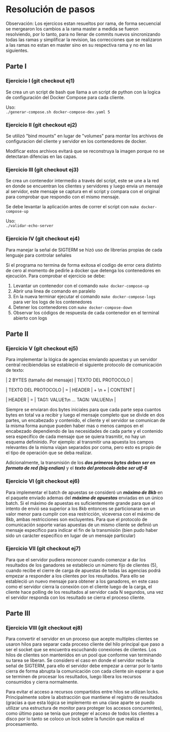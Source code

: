 # Resolución de pasos

Observación: Los ejercicos estan resueltos por rama, de forma secuencial se mergearon los cambios a la rama master a medida
se fueron resolviendo, por lo tanto, para no llenar de commits nuevos sincronizando todas las ramas y simplificar la revision, las correcciones
que se realizaron a las ramas no estan en master sino en su respectiva rama y no en las siguientes.

## Parte I
### Ejercicio I (git checkout ej1)
Se crea un un script de bash que llama a un script de python con la logica de configuración del Docker Compose para cada cliente.

Uso:  
`./generar-compose.sh docker-compose-dev.yaml 5`

### Ejercicio II (git checkout ej2)
Se utilizó "bind mounts" en lugar de "volumes" para montar los archivos de configuracion del cliente y servidor en los contenedores de docker.  

Modificar estos archivos evitará que se reconstruya la imagen porque no se detectaran difencias en las capas.

### Ejercicio III (git checkout ej3)
Se crea un contenedor intermedio a través del script, este se une a la red en donde se encuentran los clientes y servidores y luego envia un mensaje
al servidor, este mensaje se captura en el script y compara con el original para comprobar que respondio con el mismo mensaje.

Se debe levantar la aplicación antes de correr el script con `make docker-compose-up`  

Uso:  
`./validar-echo-server`

### Ejercicio IV (git checkout ej4)
Para manejar la señal de SIGTERM se hizó uso de librerias propias de cada lenguaje para controlar señales

Si el programa no termina de forma exitosa el codigo de error cera distinto de cero al momento de pedirle a docker que detenga los contenedores en ejecución. Para
comprobar el ejercicio se debe:
1. Levantar un contenedor con el comando `make docker-compose-up`
2. Abrir una linea de comando en paralelo
3. En la nueva terminar ejecutar el comando `make docker-compose-logs` para ver los logs de los contenedores
4. Detener los contenedores con `make docker-compose-down`
5. Observar los códigos de respuesta de cada contenedor en el terminal abierto con logs

## Parte II
### Ejercicio V (git checkout ej5)
Para implementar la lógica de agencias enviando apuestas y un servidor central recibiendolas se estableció el siguiente protocolo de
comunicación de texto:  

| 2 BYTES (tamaño del mensaje) | TEXTO DEL PROTOCOLO |  

| TEXTO DEL PROTOCOLO | = | HEADER | + \n + | CONTENT |  

| HEADER | = | TAG1: VALUE1\n ... TAGN: VALUEN\n |  

Siempre se enviaran dos bytes iniciales para que cada parte sepa cuantos bytes en total va a recibir y luego el mensaje completo que se divide en dos partes, un encabezado 
y contenido, el cliente y el servidor se comunican de la misma forma aunque pueden haber mas o menos campos en el encabezado dependiendo de las necesidades de cada parte 
y el contenido sera específíco de cada mensaje que se quiera trasmitir, no hay un esquema defininido. Por ejemplo: al transmitir una apuesta los campos relevantes de la misma
viajan separados por coma, pero esto es propio de el tipo de operación que se deba realizar.  

Adicionalmente, la transmisión de los ***dos primeros bytes deben ser en formato de red (big endian)*** y el ***texto del protocolo debe ser utf-8***

### Ejercicio VI (git checkout ej6)
Para implementar el batch de apuestas se consideró un ***máximo de 8kb*** en el paquete enviado ademas del ***máximo de apuestas*** enviadas en un único batch. Si el máximo
de apuestas es suficientemente grande para que el intento de envió sea superior a los 8kb entonces se particionaran en un valor menor para cumplir con esa restricción, viceversa
con el máximo de 8kb, ambas restricciones son excluyentes. Para que el protocolo de comunicación soporte varias apuestas de un mismo cliente se definió un mensaje específico para
indicar el fin de la transmisión (bien pudo haber sido un carácter especifico en lugar de un mensaje particular)

### Ejercicio VII (git checkout ej7)
Para que el servidor pudiera reconocer cuando comenzar a dar los resultados de los ganadores se establecio un número fijo de clientes (5), cuando recibe el cierre de carga de 
apuestas de todas las agencias podrá empezar a responder a los clientes por los resultados. Para ello se estableció un nuevo mensaje para obtener a los ganadores, en este caso
como el servidor cierra la conexión con el cliente luego de la carga, el cliente hace polling de los resultados al servidor cada N segundos, una vez
el servidor responda con los resultado se cierra el proceso cliente.

## Parte III
### Ejercicio VIII (git checkout ej8)
Para convertir el servidor en un proceso que acepte multiples clientes se usaron hilos para separar cada proceso cliente del hilo principal que paso a ser el socket que se 
encuentra escuchando conexiones de clientes. Los hilos de clientes son mantenidos en un pool que conforme van terminando su tarea se liberan. Se considero el caso en donde el servidor
recibe la señal de SIGTERM, para ello el servidor debe empezar a cerrar por lo tanto cierra de forma abrupta la comunicación con cada cliente sin esperar a que se terminen de procesar
los resultados, luego libera los recursos consumidos y cierra normalmente.  

Para evitar el acceso a recursos compartidos entre hilos se utilizan locks. Principalmente sobre la abstracción que mantiene el registro de resultados (gracias a que esta lógica se implemento
en una clase aparte se puedo utilizar una estructura de monitor para proteger los accesos concurrentes), como último paso se tenía que proteger el acceso de todos los clientes a disco por lo
tanto se coloco un lock sobre la función que realiza el procesamiento.
